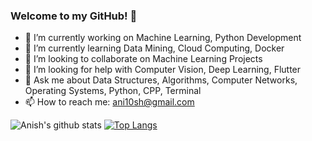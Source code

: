 ### Welcome to my GitHub! 💙

<!--
**anishmo99/anishmo99** is a ✨ _special_ ✨ repository because its `README.md` (this file) appears on your GitHub profile.

<!--Here are some ideas to get you started:-->

- 🔭 I’m currently working on Machine Learning, Python Development
- 🌱 I’m currently learning Data Mining, Cloud Computing, Docker
- 👯 I’m looking to collaborate on Machine Learning Projects
- 🤔 I’m looking for help with Computer Vision, Deep Learning, Flutter
- 💬 Ask me about Data Structures, Algorithms, Computer Networks, Operating Systems, Python, CPP, Terminal
- 📫 How to reach me: ani10sh@gmail.com
<!-- - 😄 Pronouns: ...
- ⚡ Fun fact: ...
-->
![Anish's github stats](https://github-readme-stats.vercel.app/api?username=anishmo99&show_icons=true&hide=contribs,prs)
[![Top Langs](https://github-readme-stats.vercel.app/api/top-langs/?username=anishmo99&layout=compact)](https://github.com/anishmo99/github-readme-stats)
